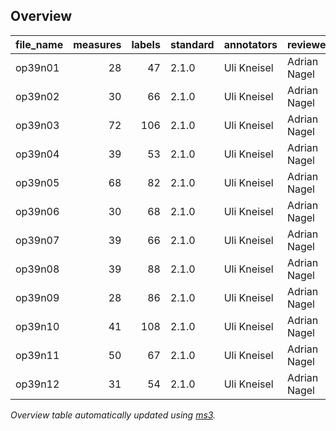 

## Overview
|file_name|measures|labels|standard|annotators | reviewers  |
|---------|-------:|-----:|--------|-----------|------------|
|op39n01  |      28|    47|2.1.0   |Uli Kneisel|Adrian Nagel|
|op39n02  |      30|    66|2.1.0   |Uli Kneisel|Adrian Nagel|
|op39n03  |      72|   106|2.1.0   |Uli Kneisel|Adrian Nagel|
|op39n04  |      39|    53|2.1.0   |Uli Kneisel|Adrian Nagel|
|op39n05  |      68|    82|2.1.0   |Uli Kneisel|Adrian Nagel|
|op39n06  |      30|    68|2.1.0   |Uli Kneisel|Adrian Nagel|
|op39n07  |      39|    66|2.1.0   |Uli Kneisel|Adrian Nagel|
|op39n08  |      39|    88|2.1.0   |Uli Kneisel|Adrian Nagel|
|op39n09  |      28|    86|2.1.0   |Uli Kneisel|Adrian Nagel|
|op39n10  |      41|   108|2.1.0   |Uli Kneisel|Adrian Nagel|
|op39n11  |      50|    67|2.1.0   |Uli Kneisel|Adrian Nagel|
|op39n12  |      31|    54|2.1.0   |Uli Kneisel|Adrian Nagel|


*Overview table automatically updated using [ms3](https://johentsch.github.io/ms3/).*
